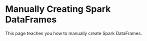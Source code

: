 # Manually Creating Spark DataFrames

This page teaches you how to manually create Spark DataFrames.



